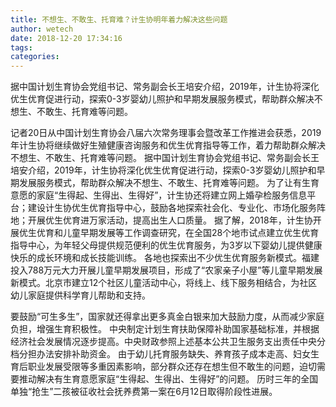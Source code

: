 ```yaml
---
title: 不想生、不敢生、托育难？计生协明年着力解决这些问题
author: wetech
date: 2018-12-20 17:34:16
tags: 
categories: 
---
```

据中国计划生育协会党组书记、常务副会长王培安介绍，2019年，计生协将深化优生优育促进行动，探索0-3岁婴幼儿照护和早期发展服务模式，帮助群众解决不想生、不敢生、托育难等问题。
<!-- more -->
记者20日从中国计划生育协会八届六次常务理事会暨改革工作推进会获悉，2019年计生协将继续做好生殖健康咨询服务和优生优育指导等工作，着力帮助群众解决不想生、不敢生、托育难等问题。
据中国计划生育协会党组书记、常务副会长王培安介绍，2019年，计生协将深化优生优育促进行动，探索0-3岁婴幼儿照护和早期发展服务模式，帮助群众解决不想生、不敢生、托育难等问题。
为了让有生育意愿的家庭“生得起、生得出、生得好”，计生协还将建立网上婚孕检服务信息平台；建设计生协优生优育指导中心，鼓励各地探索社会化、专业化、市场化服务阵地；开展优生优育进万家活动，提高出生人口质量。
据了解，2018年，计生协开展优生优育和儿童早期发展等工作调查研究，在全国28个地市试点建立优生优育指导中心，为年轻父母提供规范便利的优生优育服务，为3岁以下婴幼儿提供健康快乐的成长环境和成长技能训练。
各地也探索出不少优生优育服务新模式。福建投入788万元大力开展儿童早期发展项目，形成了“农家亲子小屋”等儿童早期发展新模式。北京市建立12个社区儿童活动中心，将线上、线下服务相结合，为社区幼儿家庭提供科学育儿帮助和支持。
 
 
要鼓励“可生多生”，国家就还得拿出更多真金白银来加大鼓励力度，从而减少家庭负担，增强生育积极性。
中央制定计划生育扶助保障补助国家基础标准，并根据经济社会发展情况逐步提高。中央财政参照上述基本公共卫生服务支出责任中央分档分担办法安排补助资金。
由于幼儿托育服务缺失、养育孩子成本走高、妇女生育后职业发展受限等多重因素影响，部分群众还存在想生但不敢生的问题，迫切需要推动解决有生育意愿家庭“生得起、生得出、生得好”的问题。
历时三年的全国单独“抢生”二孩被征收社会抚养费第一案在6月12日取得阶段性进展。
